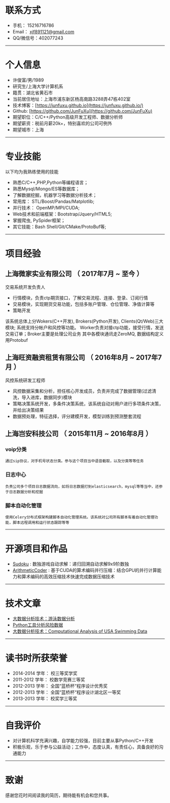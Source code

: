 # 联系方式

- 手机：     15216716786 
- Email：   <a href="mailto:xjf891121@gmail.com">xjf891121@gmail.com</a>
- QQ/微信号：402077243

---

# 个人信息
 - 许俊富/男/1989 
 - 研究生/上海大学计算机系
 - 籍贯：湖北省黄石市 
 - 当前居住地址：上海市浦东新区杨高南路3288弄47栋402室
 - 技术博客：[https://junfuxu.github.io](https://junfuxu.github.io/)
 - Github: [https://github.com/JunFuXu](https://github.com/JunFuXu) 
 - 期望职位：C/C++/Python高级开发工程师、数据分析师
 - 期望薪资：税前月薪20k+，特别喜欢的公司可例外
 - 期望城市：上海
---

# 专业技能

以下均为我熟练使用的技能
-	熟悉C/C++,PHP,Python等编程语言；
-	熟悉Mysql/Mongo/ES等数据库；
-	了解数据挖掘，机器学习等数据分析技术；
- 常用库：	STL/Boost/Pandas/Matplotlib;
- 并行技术：	OpenMP/MPI/CUDA;
- Web技术和前端框架：Bootstrap/Jquery/HTML5;
-	掌握爬虫, PySpider框架；
- 其它技能：Bash Shell/Git/CMake/ProtoBuf等;

---
# 项目经验

## 上海微家实业有限公司 （ 2017年7月 ~ 至今 ）

交易系统开发负责人
  * 行情模块，负责ctp期货接口，了解交易流程、连接、登录、订阅行情
  * 交易模块，实现期货交易功能，包括多账户管理、仓位管理、净值计算等
  * 策略开发

该系统总体上分Wokers(C++开发), Brokers(Python开发), Clients(Qt/Web)三大模块; 系统支持分帐户和风控等功能。 Worker负责对接ctp功能，接受行情，发送交易订单；Broker主要是处理公司业务
其中各模块通讯走ZeroMQ, 数据结构定义用Protobuf


## 上海旺资融资租赁有限公司 （ 2016年8月 ~ 2017年7月 ）

风控系统研发工程师
* 风控数据采集和分析，担任核心开发成员，负责并完成了数据管理(过滤清洗，导入进库，数据同步)模块
* 策略决策系统开发，多条件决策系统，该系统自动对用户进行多项条件决策，并给出决策结果
* 数据预处理，特征选择，评分建模开发，模型训练到预测整套流程


## 上海岂安科技公司 （ 2015年11月 ~ 2016年8月 ）

### voip分类
    通过sip协议，对手机号状态分类。参与这个项目当中语音截取，以及分类等等任务

### 日志中心
    负责公司多个项目日志数据流向，如将日志数据打到elasticsearch，mysql等等当中，还参于日志数据分析和挖掘

### 脚本自动化管理
    使用Celery分布式框架构建脚本自动化管理系统。该系统对公司所有脚本有着自动化管理功能，脚本远程调用和运行状态跟踪等等
---

# 开源项目和作品
 - [Sudoku](https://github.com/JunFuXu/Sudoku) : 数独游戏自动求解：递归回溯自动求解9x9阶数独
 - [ArithmeticCoder](https://github.com/JunFuXu/ArithmeticCoder) : 基于CUDA的算术编码并行压缩：结合GPU的并行计算能力和算术编码的高效压缩技术快速完成数据压缩技术

---

# 技术文章

- [大数据分析技术：游泳数据分析](./1406699654.pptx)
- [Python工具分析风险数据](https://mp.weixin.qq.com/s?__biz=MzIxNDE4MzA4OQ==&mid=2651024546&idx=1&sn=c6c07df6cdd11a7a077e5b0e367bef9b&scene=1&srcid=0718xf85E4Ml7hibVGsxTvwa&pass_ticket=Kp4M3RUO7Y%2FFccIatx6fICtdOx9Qe7sGX53520kgHyhlaCgpIis1LJ3Utr%2FyPSCO#rd)
- [大数据分析技术：Computational Analysis of USA Swimming Data](./1406699654.pptx)

---

# 读书时所获荣誉

* 2014-2014 学年：  校三等奖学奖
* 2011-2012 学年：	校数学竞赛三等奖
* 2012-2013 学年：	全国“蓝桥杯“程序设计优秀奖
* 2012-2013 学年：	全国“蓝桥杯“程序设计湖北区一等奖
* 2013-2013 学年：  校奖学三等奖
 	
---

# 自我评价

 * 对计算机科学充满兴趣，自学能力较强，目前主要从事Python/C++开发
 * 积极乐观，乐于参与公益活动；工作中，态度认真，有责任心，具备良好的沟通能力
 
---

# 致谢
感谢您花时间阅读我的简历，期待能有机会和您共事。
